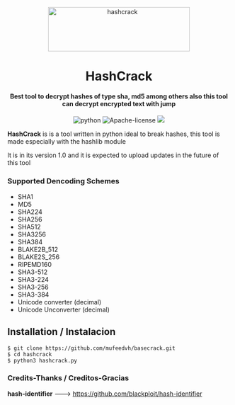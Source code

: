 <p align="center">
	<a href="https://github.com/AnonymousUserxd/Prueba"><img src="https://github.com/AnonymousUserxd/Prueba/blob/main/hash_crack.png" title="HashCrack" alt="hashcrack" height="100" width="320"></a>
</p>
<h1 align="center">HashCrack</h1>
<h4 align="center">Best tool to decrypt hashes of type sha, md5 among others also this tool can decrypt encrypted text with jump</h4>
<p align="center">
	<img src="http://ForTheBadge.com/images/badges/made-with-python.svg" title="python" alt="python">
	<img src="https://img.shields.io/badge/License-Apache%202.0-blue.svg" title="Apache-License" alt="Apache-license">
	<img src="https://img.shields.io/github/stars/Naereen/StrapDown.js.svg?style=social&label=Star&maxAge=2592000">




**HashCrack** is is a tool written in python ideal to break hashes, this tool is made especially with the hashlib module

It is in its version 1.0 and it is expected to upload updates in the future of this tool

### Supported Dencoding Schemes
- SHA1
- MD5
- SHA224
- SHA256
- SHA512
- SHA3256
- SHA384
- BLAKE2B_512
- BLAKE2S_256
- RIPEMD160
- SHA3-512
- SHA3-224
- SHA3-256
- SHA3-384
- Unicode converter (decimal)
- Unicode Unconverter (decimal)
## Installation / Instalacion
	$ git clone https://github.com/mufeedvh/basecrack.git
	$ cd hashcrack
	$ python3 hashcrack.py
### Credits-Thanks / Creditos-Gracias
**hash-identifier** ---> https://github.com/blackploit/hash-identifier
